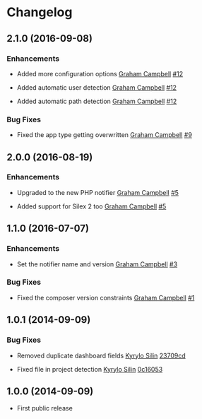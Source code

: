 Changelog
=========

## 2.1.0 (2016-09-08)

### Enhancements

* Added more configuration options
  [Graham Campbell](https://github.com/GrahamCampbell)
  [#12](https://github.com/bugsnag/bugsnag-silex/pull/12)

* Added automatic user detection
  [Graham Campbell](https://github.com/GrahamCampbell)
  [#12](https://github.com/bugsnag/bugsnag-silex/pull/12)

* Added automatic path detection
  [Graham Campbell](https://github.com/GrahamCampbell)
  [#12](https://github.com/bugsnag/bugsnag-silex/pull/12)

### Bug Fixes

* Fixed the app type getting overwritten
  [Graham Campbell](https://github.com/GrahamCampbell)
  [#9](https://github.com/bugsnag/bugsnag-silex/pull/9)

## 2.0.0 (2016-08-19)

### Enhancements

* Upgraded to the new PHP notifier
  [Graham Campbell](https://github.com/GrahamCampbell)
  [#5](https://github.com/bugsnag/bugsnag-silex/pull/5)

* Added support for Silex 2 too
  [Graham Campbell](https://github.com/GrahamCampbell)
  [#5](https://github.com/bugsnag/bugsnag-silex/pull/5)

## 1.1.0 (2016-07-07)

### Enhancements

* Set the notifier name and version
  [Graham Campbell](https://github.com/GrahamCampbell)
  [#3](https://github.com/bugsnag/bugsnag-silex/pull/3)

### Bug Fixes

* Fixed the composer version constraints
  [Graham Campbell](https://github.com/GrahamCampbell)
  [#1](https://github.com/bugsnag/bugsnag-silex/pull/1)

## 1.0.1 (2014-09-09)

### Bug Fixes

* Removed duplicate dashboard fields
  [Kyrylo Silin](https://github.com/kyrylo)
  [23709cd](https://github.com/bugsnag/bugsnag-silex/commit/23709cd0476006d38f6d9caf56260a17c217f28b)

* Fixed file in project detection
  [Kyrylo Silin](https://github.com/kyrylo)
  [0c16053](https://github.com/bugsnag/bugsnag-silex/commit/0c16053b42b3a343363e03233fb3db8c5ffb8934)

## 1.0.0 (2014-09-09)

* First public release
